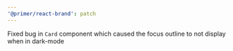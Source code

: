 ```yaml
---
'@primer/react-brand': patch
---
```


Fixed bug in `Card` component which caused the focus outline to not display when in dark-mode
